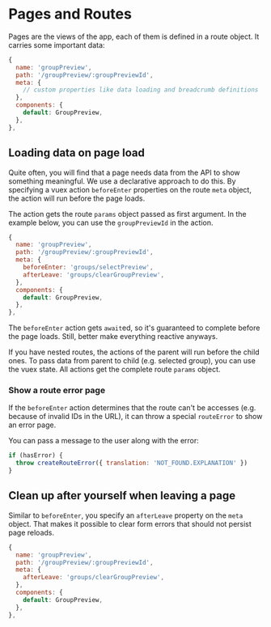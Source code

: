 <!-- 
SPDX-FileCopyrightText: 2016 Nick Sellen <hello@nicksellen.co.uk> 
SPDX-FileCopyrightText: 2016 Karrot

SPDX-License-Identifier: MIT

Karrot
-->


# Pages and Routes

Pages are the views of the app, each of them is defined in a route object. It carries some important data:

```js
{
  name: 'groupPreview',
  path: '/groupPreview/:groupPreviewId',
  meta: {
    // custom properties like data loading and breadcrumb definitions
  },
  components: {
    default: GroupPreview,
  },
},
```

## Loading data on page load

Quite often, you will find that a page needs data from the API to show something meaningful. We use a declarative approach to do this. By specifying a vuex action `beforeEnter` properties on the route `meta` object, the action will run before the page loads.

The action gets the route `params` object passed as first argument. In the example below, you can use the `groupPreviewId` in the action.

```js
{
  name: 'groupPreview',
  path: '/groupPreview/:groupPreviewId',
  meta: {
    beforeEnter: 'groups/selectPreview',
    afterLeave: 'groups/clearGroupPreview',
  },
  components: {
    default: GroupPreview,
  },
},
```

The `beforeEnter` action gets `await`ed, so it's guaranteed to complete before the page loads. Still, better make everything reactive anyways.

If you have nested routes, the actions of the parent will run before the child ones. To pass data from parent to child (e.g. selected group), you can use the vuex state. All actions get the complete route `params` object.

### Show a route error page

If the `beforeEnter` action determines that the route can't be accesses (e.g. because of invalid IDs in the URL), it can throw a special `routeError` to show an error page.

You can pass a message to the user along with the error:

```js
if (hasError) {
  throw createRouteError({ translation: 'NOT_FOUND.EXPLANATION' })
}
```

## Clean up after yourself when leaving a page

Similar to `beforeEnter`, you specify an `afterLeave` property on the `meta` object. That makes it possible to clear form errors that should not persist page reloads.

```js
{
  name: 'groupPreview',
  path: '/groupPreview/:groupPreviewId',
  meta: {
    afterLeave: 'groups/clearGroupPreview',
  },
  components: {
    default: GroupPreview,
  },
},
```
